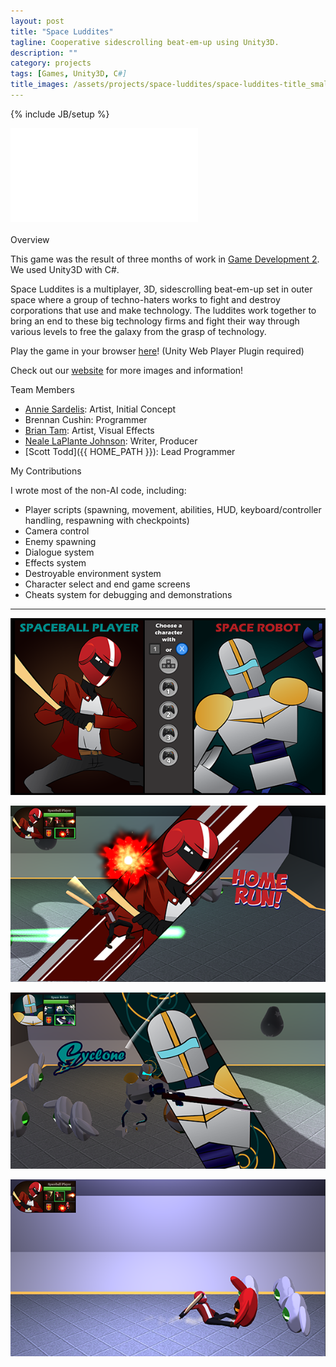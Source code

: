 ```yaml
---
layout: post
title: "Space Luddites"
tagline: Cooperative sidescrolling beat-em-up using Unity3D.
description: ""
category: projects
tags: [Games, Unity3D, C#]
title_images: /assets/projects/space-luddites/space-luddites-title_small.png
---
```

{% include JB/setup %}

<div class="video-wrapper"><iframe src="//player.vimeo.com/video/92751871" frameborder="0" webkitallowfullscreen mozallowfullscreen allowfullscreen></iframe></div>

<br>

<div class="section-heading">Overview</div>

This game was the result of three months of work in <a href="http://gamedev2-s14.wp.rpi.edu/">Game Development 2</a>. We used Unity3D with C#.

Space Luddites is a multiplayer, 3D, sidescrolling beat-em-up set in outer space where a group of techno-haters works to fight and destroy corporations that use and make technology. The luddites work together to bring an end to these big technology firms and fight their way through various levels to free the galaxy from the grasp of technology.

Play the game in your browser <a href="/assets/projects/space-luddites/web-build.html">here</a>! (Unity Web Player Plugin required)

Check out our <a href="http://spaceluddites.weebly.com/">website</a> for more images and information!

<div class="section-heading">Team Members</div>

* [Annie Sardelis](http://asardelis3.wix.com/portfolio/): Artist, Initial Concept
* Brennan Cushin: Programmer
* [Brian Tam](http://xinoph.webatu.com/): Artist, Visual Effects
* [Neale LaPlante Johnson](http://diokatsu.wix.com/portfolio/): Writer, Producer
* [Scott Todd]({{ HOME_PATH }}): Lead Programmer

<div class="section-heading">My Contributions</div>

I wrote most of the non-AI code, including:

* Player scripts (spawning, movement, abilities, HUD, keyboard/controller handling, respawning with checkpoints)
* Camera control
* Enemy spawning
* Dialogue system
* Effects system
* Destroyable environment system
* Character select and end game screens
* Cheats system for debugging and demonstrations

<hr>

<a href="/assets/projects/space-luddites/character-select_large.png"><img src="/assets/projects/space-luddites/character-select.png"></a>

<a href="/assets/projects/space-luddites/spaceballer-ultimate_large.png"><img src="/assets/projects/space-luddites/spaceballer-ultimate.png"></a>

<a href="/assets/projects/space-luddites/robot-ultimate_large.png"><img src="/assets/projects/space-luddites/robot-ultimate.png"></a>

<a href="/assets/projects/space-luddites/spaceballer-slide_large.png"><img src="/assets/projects/space-luddites/spaceballer-slide.png"></a>
